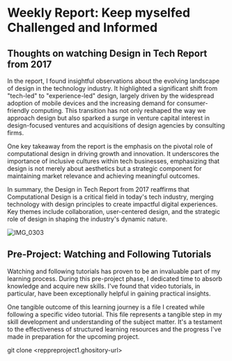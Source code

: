 # Weekly Report: Keep myselfed Challenged and Informed

## Thoughts on watching Design in Tech Report from 2017

In the report, I found insightful observations about the evolving landscape of design in the technology industry. It highlighted a significant shift from "tech-led" to "experience-led" design, largely driven by the widespread adoption of mobile devices and the increasing demand for consumer-friendly computing. This transition has not only reshaped the way we approach design but also sparked a surge in venture capital interest in design-focused ventures and acquisitions of design agencies by consulting firms.

One key takeaway from the report is the emphasis on the pivotal role of computational design in driving growth and innovation. It underscores the importance of inclusive cultures within tech businesses, emphasizing that design is not merely about aesthetics but a strategic component for maintaining market relevance and achieving meaningful outcomes.

In summary, the Design in Tech Report from 2017 reaffirms that Computational Design is a critical field in today's tech industry, merging technology with design principles to create impactful digital experiences. Key themes include collaboration, user-centered design, and the strategic role of design in shaping the industry's dynamic nature.

![IMG_0303](https://github.com/Berkeley-MDes/tdf-fa23-JunjieLi426/assets/143133588/bc836929-1b0c-4345-9552-06b490f0d557)

## Pre-Project: Watching and Following Tutorials

Watching and following tutorials has proven to be an invaluable part of my learning process. During this pre-project phase, I dedicated time to absorb knowledge and acquire new skills. I've found that video tutorials, in particular, have been exceptionally helpful in gaining practical insights.

One tangible outcome of this learning journey is a file I created while following a specific video tutorial. This file represents a tangible step in my skill development and understanding of the subject matter. It's a testament to the effectiveness of structured learning resources and the progress I've made in preparation for the upcoming project.

git clone <reppreproject1.ghository-url>


